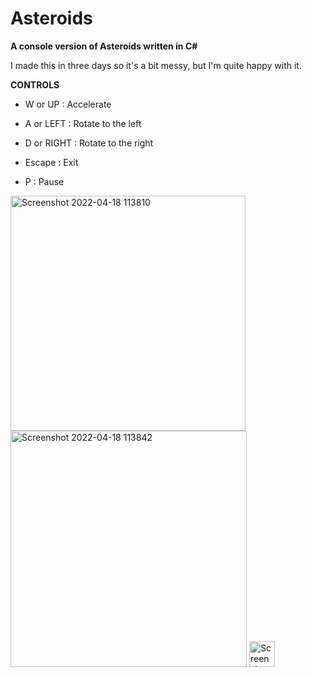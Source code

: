 # Asteroids
**A console version of Asteroids written in C#**

I made this in three days so it's a bit messy, but I'm quite happy with it.


**CONTROLS**

* W or UP    : Accelerate
* A or LEFT  : Rotate to the left
* D or RIGHT : Rotate to the right


* Escape     : Exit
* P          : Pause


<img width="376" alt="Screenshot 2022-04-18 113810" src="https://user-images.githubusercontent.com/56130489/163789800-3a2f0968-d1c7-4831-976e-fe78da0d963c.png">
<img width="378" alt="Screenshot 2022-04-18 113842" src="https://user-images.githubusercontent.com/56130489/163789803-90e89395-b15f-4848-9802-14166f91067d.png">
<img width="41" alt="Screenshot 2022-04-18 102559" src="https://user-images.githubusercontent.com/56130489/163789804-d014cfbd-fc97-4aff-8d91-f1039b13d22e.png">



